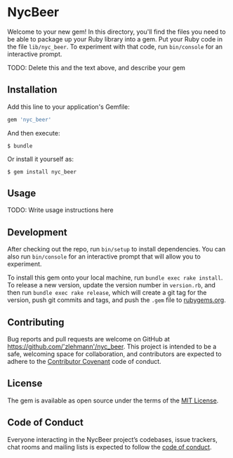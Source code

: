 # NycBeer

Welcome to your new gem! In this directory, you'll find the files you need to be able to package up your Ruby library into a gem. Put your Ruby code in the file `lib/nyc_beer`. To experiment with that code, run `bin/console` for an interactive prompt.

TODO: Delete this and the text above, and describe your gem

## Installation

Add this line to your application's Gemfile:

```ruby
gem 'nyc_beer'
```

And then execute:

    $ bundle

Or install it yourself as:

    $ gem install nyc_beer

## Usage

TODO: Write usage instructions here

## Development

After checking out the repo, run `bin/setup` to install dependencies. You can also run `bin/console` for an interactive prompt that will allow you to experiment.

To install this gem onto your local machine, run `bundle exec rake install`. To release a new version, update the version number in `version.rb`, and then run `bundle exec rake release`, which will create a git tag for the version, push git commits and tags, and push the `.gem` file to [rubygems.org](https://rubygems.org).

## Contributing

Bug reports and pull requests are welcome on GitHub at https://github.com/'zlehmann'/nyc_beer. This project is intended to be a safe, welcoming space for collaboration, and contributors are expected to adhere to the [Contributor Covenant](http://contributor-covenant.org) code of conduct.

## License

The gem is available as open source under the terms of the [MIT License](https://opensource.org/licenses/MIT).

## Code of Conduct

Everyone interacting in the NycBeer project’s codebases, issue trackers, chat rooms and mailing lists is expected to follow the [code of conduct](https://github.com/'zlehmann'/nyc_beer/blob/master/CODE_OF_CONDUCT.md).
